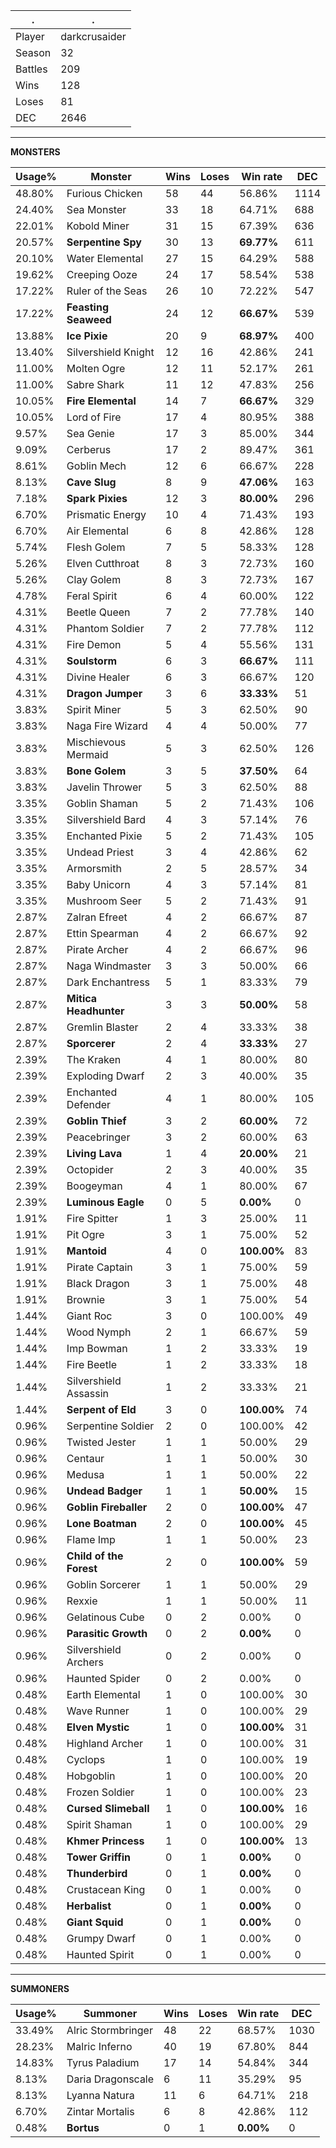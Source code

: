 .|.
|-|-
Player|darkcrusaider
Season|32
Battles|209
Wins|128
Loses|81
DEC|2646

---
**MONSTERS**

Usage%|Monster|Wins|Loses|Win rate|DEC|
-|-|-|-|-|-|
48.80%|Furious Chicken|58|44|56.86%|1114|
24.40%|Sea Monster|33|18|64.71%|688|
22.01%|Kobold Miner|31|15|67.39%|636|
20.57%|**Serpentine Spy**|30|13|**69.77%**|611|
20.10%|Water Elemental|27|15|64.29%|588|
19.62%|Creeping Ooze|24|17|58.54%|538|
17.22%|Ruler of the Seas|26|10|72.22%|547|
17.22%|**Feasting Seaweed**|24|12|**66.67%**|539|
13.88%|**Ice Pixie**|20|9|**68.97%**|400|
13.40%|Silvershield Knight|12|16|42.86%|241|
11.00%|Molten Ogre|12|11|52.17%|261|
11.00%|Sabre Shark|11|12|47.83%|256|
10.05%|**Fire Elemental**|14|7|**66.67%**|329|
10.05%|Lord of Fire|17|4|80.95%|388|
9.57%|Sea Genie|17|3|85.00%|344|
9.09%|Cerberus|17|2|89.47%|361|
8.61%|Goblin Mech|12|6|66.67%|228|
8.13%|**Cave Slug**|8|9|**47.06%**|163|
7.18%|**Spark Pixies**|12|3|**80.00%**|296|
6.70%|Prismatic Energy|10|4|71.43%|193|
6.70%|Air Elemental|6|8|42.86%|128|
5.74%|Flesh Golem|7|5|58.33%|128|
5.26%|Elven Cutthroat|8|3|72.73%|160|
5.26%|Clay Golem|8|3|72.73%|167|
4.78%|Feral Spirit|6|4|60.00%|122|
4.31%|Beetle Queen|7|2|77.78%|140|
4.31%|Phantom Soldier|7|2|77.78%|112|
4.31%|Fire Demon|5|4|55.56%|131|
4.31%|**Soulstorm**|6|3|**66.67%**|111|
4.31%|Divine Healer|6|3|66.67%|120|
4.31%|**Dragon Jumper**|3|6|**33.33%**|51|
3.83%|Spirit Miner|5|3|62.50%|90|
3.83%|Naga Fire Wizard|4|4|50.00%|77|
3.83%|Mischievous Mermaid|5|3|62.50%|126|
3.83%|**Bone Golem**|3|5|**37.50%**|64|
3.83%|Javelin Thrower|5|3|62.50%|88|
3.35%|Goblin Shaman|5|2|71.43%|106|
3.35%|Silvershield Bard|4|3|57.14%|76|
3.35%|Enchanted Pixie|5|2|71.43%|105|
3.35%|Undead Priest|3|4|42.86%|62|
3.35%|Armorsmith|2|5|28.57%|34|
3.35%|Baby Unicorn|4|3|57.14%|81|
3.35%|Mushroom Seer|5|2|71.43%|91|
2.87%|Zalran Efreet|4|2|66.67%|87|
2.87%|Ettin Spearman|4|2|66.67%|92|
2.87%|Pirate Archer|4|2|66.67%|96|
2.87%|Naga Windmaster|3|3|50.00%|66|
2.87%|Dark Enchantress|5|1|83.33%|79|
2.87%|**Mitica Headhunter**|3|3|**50.00%**|58|
2.87%|Gremlin Blaster|2|4|33.33%|38|
2.87%|**Sporcerer**|2|4|**33.33%**|27|
2.39%|The Kraken|4|1|80.00%|80|
2.39%|Exploding Dwarf|2|3|40.00%|35|
2.39%|Enchanted Defender|4|1|80.00%|105|
2.39%|**Goblin Thief**|3|2|**60.00%**|72|
2.39%|Peacebringer|3|2|60.00%|63|
2.39%|**Living Lava**|1|4|**20.00%**|21|
2.39%|Octopider|2|3|40.00%|35|
2.39%|Boogeyman|4|1|80.00%|67|
2.39%|**Luminous Eagle**|0|5|**0.00%**|0|
1.91%|Fire Spitter|1|3|25.00%|11|
1.91%|Pit Ogre|3|1|75.00%|52|
1.91%|**Mantoid**|4|0|**100.00%**|83|
1.91%|Pirate Captain|3|1|75.00%|59|
1.91%|Black Dragon|3|1|75.00%|48|
1.91%|Brownie|3|1|75.00%|54|
1.44%|Giant Roc|3|0|100.00%|49|
1.44%|Wood Nymph|2|1|66.67%|59|
1.44%|Imp Bowman|1|2|33.33%|19|
1.44%|Fire Beetle|1|2|33.33%|18|
1.44%|Silvershield Assassin|1|2|33.33%|21|
1.44%|**Serpent of Eld**|3|0|**100.00%**|74|
0.96%|Serpentine Soldier|2|0|100.00%|42|
0.96%|Twisted Jester|1|1|50.00%|29|
0.96%|Centaur|1|1|50.00%|30|
0.96%|Medusa|1|1|50.00%|22|
0.96%|**Undead Badger**|1|1|**50.00%**|15|
0.96%|**Goblin Fireballer**|2|0|**100.00%**|47|
0.96%|**Lone Boatman**|2|0|**100.00%**|45|
0.96%|Flame Imp|1|1|50.00%|23|
0.96%|**Child of the Forest**|2|0|**100.00%**|59|
0.96%|Goblin Sorcerer|1|1|50.00%|29|
0.96%|Rexxie|1|1|50.00%|11|
0.96%|Gelatinous Cube|0|2|0.00%|0|
0.96%|**Parasitic Growth**|0|2|**0.00%**|0|
0.96%|Silvershield Archers|0|2|0.00%|0|
0.96%|Haunted Spider|0|2|0.00%|0|
0.48%|Earth Elemental|1|0|100.00%|30|
0.48%|Wave Runner|1|0|100.00%|29|
0.48%|**Elven Mystic**|1|0|**100.00%**|31|
0.48%|Highland Archer|1|0|100.00%|31|
0.48%|Cyclops|1|0|100.00%|19|
0.48%|Hobgoblin|1|0|100.00%|20|
0.48%|Frozen Soldier|1|0|100.00%|23|
0.48%|**Cursed Slimeball**|1|0|**100.00%**|16|
0.48%|Spirit Shaman|1|0|100.00%|29|
0.48%|**Khmer Princess**|1|0|**100.00%**|13|
0.48%|**Tower Griffin**|0|1|**0.00%**|0|
0.48%|**Thunderbird**|0|1|**0.00%**|0|
0.48%|Crustacean King|0|1|0.00%|0|
0.48%|**Herbalist**|0|1|**0.00%**|0|
0.48%|**Giant Squid**|0|1|**0.00%**|0|
0.48%|Grumpy Dwarf|0|1|0.00%|0|
0.48%|Haunted Spirit|0|1|0.00%|0|

---
**SUMMONERS**

Usage%|Summoner|Wins|Loses|Win rate|DEC|
-|-|-|-|-|-|
33.49%|Alric Stormbringer|48|22|68.57%|1030|
28.23%|Malric Inferno|40|19|67.80%|844|
14.83%|Tyrus Paladium|17|14|54.84%|344|
8.13%|Daria Dragonscale|6|11|35.29%|95|
8.13%|Lyanna Natura|11|6|64.71%|218|
6.70%|Zintar Mortalis|6|8|42.86%|112|
0.48%|**Bortus**|0|1|**0.00%**|0|
